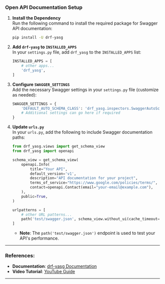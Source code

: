 ### Open API Documentation Setup

1. **Install the Dependency**  
   Run the following command to install the required package for Swagger API documentation:

   ```bash
   pip install -U drf-yasg
   ```

2. **Add `drf-yasg` to `INSTALLED_APPS`**  
   In your `settings.py` file, add `drf_yasg` to the `INSTALLED_APPS` list:

   ```python
   INSTALLED_APPS = [
       # other apps...
       'drf_yasg',
   ]
   ```

3. **Configure `SWAGGER_SETTINGS`**  
   Add the necessary Swagger settings in your `settings.py` file (customize as needed):

   ```python
   SWAGGER_SETTINGS = {
       'DEFAULT_AUTO_SCHEMA_CLASS': 'drf_yasg.inspectors.SwaggerAutoSchema',
       # Additional settings can go here if required
   }
   ```

4. **Update `urls.py`**  
   In your `urls.py`, add the following to include Swagger documentation paths:

   ```python
   from drf_yasg.views import get_schema_view
   from drf_yasg import openapi

   schema_view = get_schema_view(
       openapi.Info(
           title="Your API",
           default_version='v1',
           description="API documentation for your project",
           terms_of_service="https://www.google.com/policies/terms/",
           contact=openapi.Contact(email="your-email@example.com"),
       ),
       public=True,
   )

   urlpatterns = [
       # other URL patterns...
       path('test/swagger.json', schema_view.without_ui(cache_timeout=0), name='schema-json'),
   ]
   ```

   - **Note**: The `path('test/swagger.json')` endpoint is used to test your API's performance.

---

### References:
- **Documentation**: [drf-yasg Documentation](https://drf-yasg.readthedocs.io/en/stable/readme.html#usage)
- **Video Tutorial**: [YouTube Guide](https://www.youtube.com/watch?v=NVlebOJkzKE)

---

